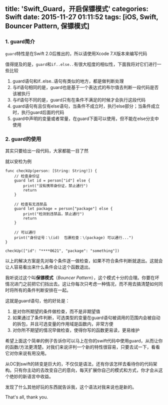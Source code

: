 title: 'Swift_Guard，开启保镖模式'
categories: Swift
date: 2015-11-27 01:11:52
tags: [iOS, Swift, Bouncer Pattern, 保镖模式]
---

### 1. guard简介
`guard`特性是在Swift 2.0后推出的，所以请使用Xcode 7.X版本来编写代码

值得提及的是，`guard`和`if..else..`有很大程度的相似性，下面我将对它们进行一些比较

1. guard语句和if..else..语句有类似的地方，都是做判断处理
2. 与if语句相同的是，guard也是基于一个表达式的布尔值去判断一段代码是否该被执行
3. 与if语句不同的是，guard只有在条件不满足的时候才会执行这段代码
4. guard语句有且仅有else语句，当条件不成立时，执行else部分；当条件成立时，执行guard后面的代码
5. guard中声明的变量或者常量，在guard下面可以使用，但不能在else分支中使用

<!--more-->
### 2. guard的使用

其实只要给出一段代码，大家都能一目了然

就以安检为例

```
func checkUp(person: [String: String!]) {
    // 检查身份证
    guard let id = person["id"] else {
        print("没有携带身份证，禁止通行")
        return
    }

    // 检查有无违禁品
    guard let package = person["package"] else {
        print("检测到违禁品，禁止通行")
        return
    }

    // 可以通行
    print("身份证号：\(id)  包裹检查：\(package) 可以通行...")
}

checkUp(["id": "****0621", "package": "something"])

```

以上的解决方案是先对每个条件逐一做检查，如果不符合条件判断就退出。这就会让人容易看出来什么条件会让这个函数退出。

我听说过这个叫**保镖模式**（*Bouncer Pattern*），这个模式十分的合理。你要在坏情况进门之前把它们挡出去。这让你每次只考虑一种情况，而不用去搞清楚如何同时将所有的条件判断安排在一起。

这就是guard语句，他的好处是：

1. 是对你所期望的条件做检查，而不是非期望值
2. 如果通过了条件判断，可选类型的变量在guard语句被调用的范围内会被自动的拆包，并且可选变量的作用域是函数内，非常方便
3. 对你所不期望的情况早做检查，使得你写的函数更易读，更易维护


希望上面这个简单的例子告诉你可以马上在你的swift代码中使用guard，从而让你的函数/方法更清楚。对我们来说评判一个新的特性很容易，只要去试一下，看看它对你来说有用没用。

从OC到swift的转变是巨大的，不仅仅是语法，还有你该怎样去看待你的代码架构。只有你主动的去改变自己的意向，每天扩展你自己的模式和方式，你才会从这个绝妙的新语言中收益。

发现了什么其他好玩的东西就告诉我，这个语法对我来说也是新的。

That's all, thank you.